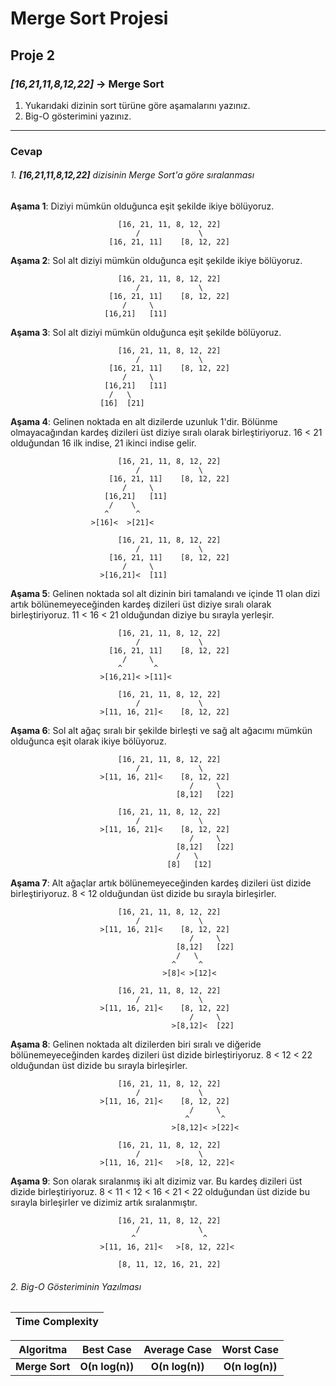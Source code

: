 # Merge Sort Projesi



## Proje 2

### *[16,21,11,8,12,22]* -> Merge Sort

1. Yukarıdaki dizinin sort türüne göre aşamalarını yazınız.
2. Big-O gösterimini yazınız.

***



### Cevap



###### 1. ***[16,21,11,8,12,22]*** dizisinin Merge Sort'a göre sıralanması 

**Aşama 1**: Diziyi mümkün olduğunca eşit şekilde ikiye bölüyoruz.

```
						[16, 21, 11, 8, 12, 22]
      						/			  \
	  				  [16, 21, 11]    [8, 12, 22]
```

**Aşama 2**: Sol alt diziyi mümkün olduğunca eşit şekilde ikiye bölüyoruz.

```
						[16, 21, 11, 8, 12, 22]
      						/			  \
	  				  [16, 21, 11]    [8, 12, 22]
	  				     /     \
	  				 [16,21]   [11]  
```

**Aşama 3**: Sol alt diziyi mümkün olduğunca eşit şekilde bölüyoruz.

```
						[16, 21, 11, 8, 12, 22]
      						/			  \
	  				  [16, 21, 11]    [8, 12, 22]
	  				     /     \
	  				 [16,21]   [11]
	  				  /   \
	  			    [16]  [21]
```

**Aşama 4**: Gelinen noktada en alt dizilerde uzunluk 1'dir. Bölünme olmayacağından kardeş dizileri üst diziye sıralı olarak birleştiriyoruz. 16 < 21 olduğundan 16 ilk indise, 21 ikinci indise gelir.

```
						[16, 21, 11, 8, 12, 22]
      						/			  \
	  				  [16, 21, 11]    [8, 12, 22]
	  				     /     \
	  				 [16,21]   [11]
	  				  /    \
	  				 ^	    ^
	  			  >[16]<  >[21]<
```

```
						[16, 21, 11, 8, 12, 22]
      						/			  \
	  				  [16, 21, 11]    [8, 12, 22]
	  				     /     \
	  			    >[16,21]<  [11]
```

**Aşama 5**: Gelinen noktada sol alt dizinin biri tamalandı ve içinde 11 olan dizi artık bölünemeyeceğinden kardeş dizileri üst diziye sıralı olarak birleştiriyoruz. 11 < 16 < 21 olduğundan diziye bu sırayla yerleşir.

```
						[16, 21, 11, 8, 12, 22]
      						/			  \
	  				  [16, 21, 11]    [8, 12, 22]
	  				     /     \
	  				    ^       ^
	  			    >[16,21]< >[11]<
```

``````
						[16, 21, 11, 8, 12, 22]
      						/			  \
	  				>[11, 16, 21]<    [8, 12, 22]
``````

**Aşama 6**: Sol alt ağaç sıralı bir şekilde birleşti ve sağ alt ağacımı mümkün olduğunca eşit olarak ikiye bölüyoruz.

```
						[16, 21, 11, 8, 12, 22]
      						/			  \
	  				>[11, 16, 21]<    [8, 12, 22]
	  									/     \
	  								 [8,12]   [22]
```

```
						[16, 21, 11, 8, 12, 22]
      						/			  \
	  				>[11, 16, 21]<    [8, 12, 22]
	  									/     \
	  								 [8,12]   [22]
	  								 /   \
	  							   [8]   [12]
```

**Aşama 7**: Alt ağaçlar artık bölünemeyeceğinden kardeş dizileri üst dizide birleştiriyoruz. 8 < 12 olduğundan üst dizide bu sırayla birleşirler.

```
						[16, 21, 11, 8, 12, 22]
      						/			  \
	  				>[11, 16, 21]<    [8, 12, 22]
	  									/     \
	  								 [8,12]   [22]
	  								 /   \
	  								^     ^
	  							  >[8]< >[12]<
```

```
						[16, 21, 11, 8, 12, 22]
      						/			  \
	  				>[11, 16, 21]<    [8, 12, 22]
	  									/     \
	  							    >[8,12]<  [22]
```

**Aşama 8**: Gelinen noktada alt dizilerden biri sıralı ve diğeride bölünemeyeceğinden kardeş dizileri üst dizide birleştiriyoruz. 8 < 12 < 22 olduğundan üst dizide bu sırayla birleşirler.

```
						[16, 21, 11, 8, 12, 22]
      						/			  \
	  				>[11, 16, 21]<    [8, 12, 22]
	  									/     \
	  								   ^       ^
	  							    >[8,12]< >[22]<
```

```
						[16, 21, 11, 8, 12, 22]
      						/			  \
	  				>[11, 16, 21]<   >[8, 12, 22]<
```

**Aşama 9**: Son olarak sıralanmış iki alt dizimiz var. Bu kardeş dizileri üst dizide birleştiriyoruz. 8 < 11 < 12 < 16 < 21 < 22 olduğundan üst dizide bu sırayla birleşirler ve dizimiz artık sıralanmıştır.

```
						[16, 21, 11, 8, 12, 22]
      						/			  \
      					   ^               ^
	  				>[11, 16, 21]<   >[8, 12, 22]<
```

```
						[8, 11, 12, 16, 21, 22]
```



###### 2. Big-O Gösteriminin Yazılması

| Time Complexity |
| :-------------: |

|   Algoritma    |    Best Case    |  Average Case   |   Worst Case    |
| :------------: | :-------------: | :-------------: | :-------------: |
| **Merge Sort** | **O(n log(n))** | **O(n log(n))** | **O(n log(n))** |


